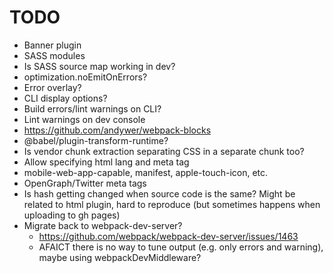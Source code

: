 # TODO

- Banner plugin
- SASS modules
- Is SASS source map working in dev?
- optimization.noEmitOnErrors?
- Error overlay?
- CLI display options?
- Build errors/lint warnings on CLI?
- Lint warnings on dev console
- https://github.com/andywer/webpack-blocks
- @babel/plugin-transform-runtime?
- Is vendor chunk extraction separating CSS in a separate chunk too?
- Allow specifying html lang and meta tag
- mobile-web-app-capable, manifest, apple-touch-icon, etc.
- OpenGraph/Twitter meta tags
- Is hash getting changed when source code is the same? Might be related to
  html plugin, hard to reproduce (but sometimes happens when uploading to gh pages)
- Migrate back to webpack-dev-server?
  - https://github.com/webpack/webpack-dev-server/issues/1463
  - AFAICT there is no way to tune output (e.g. only errors and warning), maybe
    using webpackDevMiddleware?
